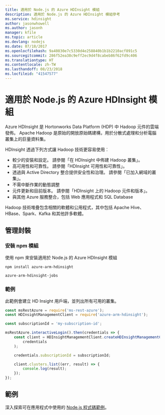 ```yaml
---
title: 適用於 Node.js 的 Azure HDInsight 模組
description: 適用於 Node.js 的 Azure HDInsight 模組參考
ms.service: hdinsight
author: jasonwhowell
ms.author: jasonh
manager: kfile
ms.topic: article
ms.devlang: nodejs
ms.date: 07/18/2017
ms.openlocfilehash: 9a40830e7c5330d4e258840b1b1b2210acf891c5
ms.sourcegitcommit: 286f52ea38c9eff2ec9d4f8cabeb86f62fd9c406
ms.translationtype: HT
ms.contentlocale: zh-TW
ms.lasthandoff: 08/23/2018
ms.locfileid: "41547577"
---
```

# <a name="azure-hdinsight-modules-for-nodejs"></a>適用於 Node.js 的 Azure HDInsight 模組

Azure HDInsight 是 Hortonworks Data Platform (HDP) 中 Hadoop 元件的雲端發佈。 Apache Hadoop 是原始的開放原始碼建構，用於分散式處理和分析電腦叢集上的巨量資料集。

HDInsight 透過下列方式讓 Hadoop 技術更容易使用︰
- 較少的安裝和設定。 請參閱「在 HDInsight 中佈建 Hadoop 叢集」。
- 高可用性和可靠性。 請參閱「HDInsight 可用性和可靠性」。
- 透過與 Active Directory 整合提供安全性和治理。 請參閱「已加入網域的叢集」。
- 不需中斷作業的動態調整
- 元件更新和目前版本。 請參閱「HDInsight 上的 Hadoop 元件和版本」。
- 與其他 Azure 服務整合，包括 Web 應用程式和 SQL Database

Hadoop 技術堆疊包含相關的軟體和公用程式，其中包括 Apache Hive、HBase、Spark、Kafka 和其他許多軟體。 

## <a name="management-package"></a>管理封裝

### <a name="install-the-npm-modules"></a>安裝 npm 模組

使用 npm 來安裝適用於 Node.js 的 Azure HDInsight 模組

```bash
npm install azure-arm-hdinsight
```

```bash
azure-arm-hdinsight-jobs
```

### <a name="example"></a>範例 

此範例會建立 HD Insight 用戶端，並列出所有可用的叢集。 

```javascript
const msRestAzure = require('ms-rest-azure');
const HDInsightManagementClient = require('azure-arm-hdinsight');

const subscriptionId = 'my-subscription-id';

msRestAzure.interactiveLogin().then(credentials => {
    const client = HDInsightManagementClient.createHDInsightManagementClient(
        credentials
    );

    credentials.subscriptionId = subscriptionId;

    client.clusters.list((err, result) => {
        console.log(result);
    });
});
```

## <a name="samples"></a>範例

深入探索可在應用程式中使用的 [Node.js 程式碼範例](https://azure.microsoft.com/resources/samples/?platform=nodejs)。
